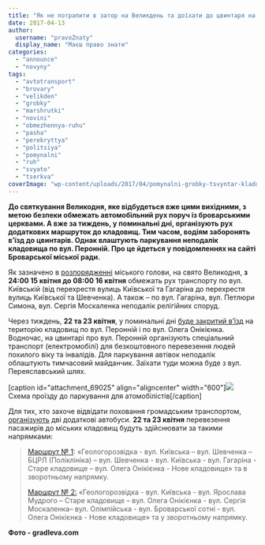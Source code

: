 ```yaml
---
title: "Як не потрапити в затор на Великдень та доїхати до цвинтаря на Гробки – ОФІЦІЙНИЙ РОЗКЛАД"
date: 2017-04-13
author: 
  username: "pravoZnaty"
  display_name: "Маєш право знати"
categories: 
  - "announce"
  - "novyny"
tags: 
  - "avtotransport"
  - "brovary"
  - "velikden"
  - "grobky"
  - "marshrutki"
  - "novini"
  - "obmezhennya-ruhu"
  - "pasha"
  - "perekryttya"
  - "politsiya"
  - "pomynalni"
  - "ruh"
  - "svyato"
  - "tserkva"
coverImage: "wp-content/uploads/2017/04/pomynalni-grobky-tsvyntar-kladovyshhe-osvyachennya-velykden-pasha.jpg"
---
```


**До святкування Великодня, яке відбудеться вже цими вихідними, з метою безпеки обмежать автомобільний рух поруч із броварськими церквами. А вже за тиждень, у поминальні дні, організують рух додаткових маршруток до кладовищ. Тим часом, водіям заборонять в’їзд до цвинтарів. Однак влаштують паркування неподалік кладовища по вул. Перонній. Про це йдеться у повідомленнях на сайті Броварської міської ради.**

Як зазначено в [розпорядженні](http://brovary-rada.gov.ua/documents/27069.html) міського голови, на свято Великодня, **з 24:00 15 квітня до 08:00 16 квітня** обмежать рух транспорту по вул. Київській (від перехрестя вулиць Київської та Гагаріна до перехрестя вулиць Київської та Шевченка). А також – по вул. Гагаріна, вул. Петлюри Симона, вул. Сергія Москаленка неподалік релігійних споруд.

Через тиждень, **22 та 23 квітня**, у поминальні дні [буде закритий в’їзд](http://brovary-rada.gov.ua/news/15038.html) на територію кладовищ по вул. Перонній і по вул. Олега Онікієнка. Водночас, на цвинтарі про вул. Перонній організують спеціальний транспорт (електромобілі) для безкоштовного перевезення людей похилого віку та інвалідів. Для паркування автівок неподалік облаштують тимчасовий майданчик. Заїхати туди можна буде з вул. Переяславський шлях.

\[caption id="attachment\_69025" align="aligncenter" width="600"\][![](https://mpz.brovary.org/wp-content/uploads/2017/04/karta-shema-ruh-kladovyshe-peronna-.jpg)](https://mpz.brovary.org/wp-content/uploads/2017/04/karta-shema-ruh-kladovyshe-peronna-.jpg) Схема проїзду до паркування для атомобілістів\[/caption\]

Для тих, хто захоче відвідати поховання громадським транспортом, [організують](http://brovary-rada.gov.ua/documents/27068.html) дві додаткові автобуси. **22 та 23 квітня** перевезення пасажирів до міських кладовищ будуть здійснювати за такими напрямками:

> [Маршрут № 1](https://1drv.ms/w/s%21Ar1z57mhE8x2nW1iKGKOaAI0CJx2): «Геологорозвідка - вул. Київська – вул. Шевченка – БЦРЛ (Поліклініка) – вул. Шевченка - вул. Київська - вул. Гагаріна - Старе кладовище – вул. Олега Онікієнка - Нове кладовище» та в зворотньому напрямку.
> 
> [Маршрут № 2:](https://1drv.ms/w/s%21Ar1z57mhE8x2nW4ZNQz3fuIZOqTI) «Геологорозвідка - вул. Київська - вул. Ярослава Мудрого – Старе кладовище – вул. Олега Онікієнка - вул. Сергія Москаленка– вул. Олімпійська - вул. Броварської сотні - вул. Олега Онікієнка - Нове кладовище» та у зворотньому напрямку.

**Фото - gradleva.com**
